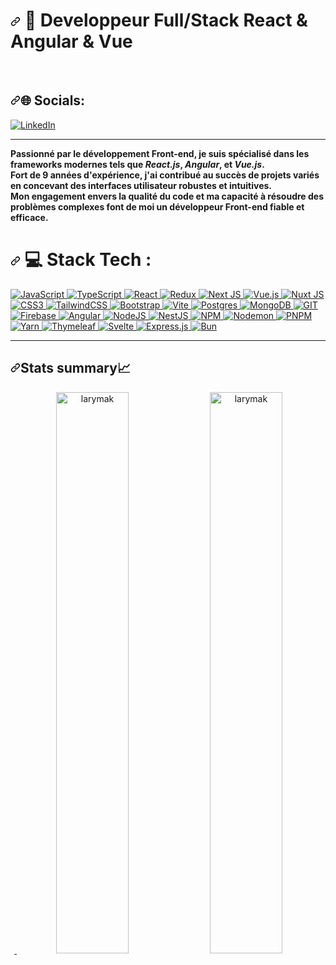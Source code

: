 <H1 dir="auto">
  <a id="user-content--about-me" class="anchor" aria-hidden="true" tabindex="-1" href="#-about-me"><svg class="octicon octicon-link" viewBox="0 0 16 16" version="1.1" width="16" height="16" aria-hidden="true"><path d="m7.775 3.275 1.25-1.25a3.5 3.5 0 1 1 4.95 4.95l-2.5 2.5a3.5 3.5 0 0 1-4.95 0 .751.751 0 0 1 .018-1.042.751.751 0 0 1 1.042-.018 1.998 1.998 0 0 0 2.83 0l2.5-2.5a2.002 2.002 0 0 0-2.83-2.83l-1.25 1.25a.751.751 0 0 1-1.042-.018.751.751 0 0 1-.018-1.042Zm-4.69 9.64a1.998 1.998 0 0 0 2.83 0l1.25-1.25a.751.751 0 0 1 1.042.018.751.751 0 0 1 .018 1.042l-1.25 1.25a3.5 3.5 0 1 1-4.95-4.95l2.5-2.5a3.5 3.5 0 0 1 4.95 0 .751.751 0 0 1-.018 1.042.751.751 0 0 1-1.042.018 1.998 1.998 0 0 0-2.83 0l-2.5 2.5a1.998 1.998 0 0 0 0 2.83Z"></path></svg></a>
 💫 Developpeur Full/Stack React & Angular & Vue
</H1><br/>

<h2 dir="auto"><a id="user-content--socials" class="anchor" aria-hidden="true" tabindex="-1" href="#-socials"><svg class="octicon octicon-link" viewBox="0 0 16 16" version="1.1" width="16" height="16" aria-hidden="true"><path d="m7.775 3.275 1.25-1.25a3.5 3.5 0 1 1 4.95 4.95l-2.5 2.5a3.5 3.5 0 0 1-4.95 0 .751.751 0 0 1 .018-1.042.751.751 0 0 1 1.042-.018 1.998 1.998 0 0 0 2.83 0l2.5-2.5a2.002 2.002 0 0 0-2.83-2.83l-1.25 1.25a.751.751 0 0 1-1.042-.018.751.751 0 0 1-.018-1.042Zm-4.69 9.64a1.998 1.998 0 0 0 2.83 0l1.25-1.25a.751.751 0 0 1 1.042.018.751.751 0 0 1 .018 1.042l-1.25 1.25a3.5 3.5 0 1 1-4.95-4.95l2.5-2.5a3.5 3.5 0 0 1 4.95 0 .751.751 0 0 1-.018 1.042.751.751 0 0 1-1.042.018 1.998 1.998 0 0 0-2.83 0l-2.5 2.5a1.998 1.998 0 0 0 0 2.83Z"></path></svg></a>🌐 Socials:</h2>
<a href="https://www.linkedin.com/in/richard-haddad-08b101153/" target="_blank" rel="noopener noreferrer nofollow"><img src="https://camo.githubusercontent.com/f17ba9730c27e5f1230325b94c8b68bbf3115d32650866f6e3d0ade68201beea/68747470733a2f2f696d672e736869656c64732e696f2f62616467652f4c696e6b6564496e2d2532333030373742352e7376673f6c6f676f3d6c696e6b6564696e266c6f676f436f6c6f723d7768697465" alt="LinkedIn" data-canonical-src="https://img.shields.io/badge/LinkedIn-%230077B5.svg?logo=linkedin&amp;logoColor=white" style="max-width: 100%;"></a><hr>
<div class="container flex>
<p class="md:flex justify-between block container">
<strong>Passionné par le développement Front-end, je suis spécialisé dans les frameworks modernes tels que <em>React.js</em>, <em>Angular</em>, et <em>Vue.js</em>.<br>
Fort de 9 années d'expérience, j'ai contribué au succès de projets variés en concevant des interfaces utilisateur robustes et intuitives.<br>
Mon engagement envers la qualité du code et ma capacité à résoudre des problèmes complexes font de moi un développeur Front-end fiable et efficace.</strong>
</p>
</div>
<h1 dir="auto">
  <a id="user-content--tech-stack" class="anchor" aria-hidden="true" tabindex="-1" href="#-tech-stack"><svg class="octicon octicon-link" viewBox="0 0 16 16" version="1.1" width="16" height="16" aria-hidden="true"><path d="m7.775 3.275 1.25-1.25a3.5 3.5 0 1 1 4.95 4.95l-2.5 2.5a3.5 3.5 0 0 1-4.95 0 .751.751 0 0 1 .018-1.042.751.751 0 0 1 1.042-.018 1.998 1.998 0 0 0 2.83 0l2.5-2.5a2.002 2.002 0 0 0-2.83-2.83l-1.25 1.25a.751.751 0 0 1-1.042-.018.751.751 0 0 1-.018-1.042Zm-4.69 9.64a1.998 1.998 0 0 0 2.83 0l1.25-1.25a.751.751 0 0 1 1.042.018.751.751 0 0 1 .018 1.042l-1.25 1.25a3.5 3.5 0 1 1-4.95-4.95l2.5-2.5a3.5 3.5 0 0 1 4.95 0 .751.751 0 0 1-.018 1.042.751.751 0 0 1-1.042.018 1.998 1.998 0 0 0-2.83 0l-2.5 2.5a1.998 1.998 0 0 0 0 2.83Z"></path></svg></a>
 💻 Stack Tech :
  </h1>

<a target="_blank" rel="noopener noreferrer nofollow" href="https://camo.githubuserc…6f723d253233463744463145">
<img src="https://camo.githubusercontent.com/aeddc848275a1ffce386dc81c04541654ca07b2c43bbb8ad251085c962672aea/68747470733a2f2f696d672e736869656c64732e696f2f62616467652f6a6176617363726970742d2532333332333333302e7376673f7374796c653d666f722d7468652d6261646765266c6f676f3d6a617661736372697074266c6f676f436f6c6f723d253233463744463145" alt="JavaScript" data-canonical-src="https://img.shields.io/badge/JavaScript-323330?style=for-the-badge&logo=javascript&logoColor=F7DF1E" style="max-width: 100%;">
<a/>
<a target="_blank" rel="noopener noreferrer nofollow" href="https://camo.githubuserc…6f723d253233463744463145">
<img src="https://camo.githubusercontent.com/ee71fcc1aa3d059265517741dffc4161922fd744377e7a5f07c43381d0aa9aac/68747470733a2f2f696d672e736869656c64732e696f2f62616467652f747970657363726970742d2532333030374143432e7376673f7374796c653d666f722d7468652d6261646765266c6f676f3d74797065736372697074266c6f676f436f6c6f723d7768697465" alt="TypeScript" data-canonical-src="https://img.shields.io/badge/typescript-%23007ACC.svg?style=for-the-badge&amp;logo=typescript&amp;logoColor=white" style="max-width: 100%;">
</a>
<a target="_blank" rel="noopener noreferrer nofollow" href="https://camo.githubuserc…6f723d253233463744463145">
<img src="https://camo.githubusercontent.com/ab4c3c731a174a63df861f7b118d6c8a6c52040a021a552628db877bd518fe84/68747470733a2f2f696d672e736869656c64732e696f2f62616467652f72656163742d2532333230323332612e7376673f7374796c653d666f722d7468652d6261646765266c6f676f3d7265616374266c6f676f436f6c6f723d253233363144414642" alt="React" data-canonical-src="https://img.shields.io/badge/react-%2320232a.svg?style=for-the-badge&amp;logo=react&amp;logoColor=%2361DAFB" style="max-width: 100%;">
</a>
<a target="_blank" rel="noopener noreferrer nofollow" href="https://camo.githubuserc…6f723d253233463744463145">
<img src="https://camo.githubusercontent.com/9a7c7ebbabb2096c0ad0cac6f64bc9fe93f4954a3ae3f51d6f3e076ba462aab1/68747470733a2f2f696d672e736869656c64732e696f2f62616467652f72656475782d2532333539336438382e7376673f7374796c653d666f722d7468652d6261646765266c6f676f3d7265647578266c6f676f436f6c6f723d7768697465" alt="Redux" data-canonical-src="https://img.shields.io/badge/redux-%23593d88.svg?style=for-the-badge&amp;logo=redux&amp;logoColor=white" style="max-width: 100%;">
</a>
<a target="_blank" rel="noopener noreferrer nofollow" href="https://camo.githubuserc…6f723d253233463744463145">
<img src="https://camo.githubusercontent.com/b7395b00d152dc8f19cec61f582369bd580e31b8ed93d34646ec43aa675baa7c/68747470733a2f2f696d672e736869656c64732e696f2f62616467652f4e6578742d626c61636b3f7374796c653d666f722d7468652d6261646765266c6f676f3d6e6578742e6a73266c6f676f436f6c6f723d7768697465" alt="Next JS" data-canonical-src="[https://img.shields.io/badge/Next-black?style=for-the-badge&amp;logo=next.js&amp;logoColor=white](https://img.shields.io/badge/next%20js-000000?style=for-the-badge&logo=nextdotjs&logoColor=white)" style="max-width: 100%;">
<a/>
<a target="_blank" rel="noopener noreferrer nofollow" href="https://camo.githubuserc…6f723d253233463744463145">
<img src="https://camo.githubusercontent.com/59c7d466db154ae0912f313e45c9bf725173a12971bc241d680b78492aeba3c6/68747470733a2f2f696d672e736869656c64732e696f2f62616467652f7675652e6a732d2532333335343935652e7376673f7374796c653d666f722d7468652d6261646765266c6f676f3d767565646f746a73266c6f676f436f6c6f723d253233344643303844" alt="Vue.js" data-canonical-src="https://img.shields.io/badge/vue.js-%2335495e.svg?style=for-the-badge&amp;logo=vuedotjs&amp;logoColor=%234FC08D" style="max-width: 100%;">
</a>
<a target="_blank" rel="noopener noreferrer nofollow" href="https://camo.githubuserc…6f723d253233463744463145">
<img src="https://camo.githubusercontent.com/6652e28a6b3f61bd6821ac30960a9533635caa0027693251f057f64f35f7daad/68747470733a2f2f696d672e736869656c64732e696f2f62616467652f4e7578742d3030324533423f7374796c653d666f722d7468652d6261646765266c6f676f3d6e7578742e6a73266c6f676f436f6c6f723d23303044433832" alt="Nuxt JS" data-canonical-src="https://img.shields.io/badge/Nuxt-002E3B?style=for-the-badge&amp;logo=nuxt.js&amp;logoColor=#00DC82" style="max-width: 100%;">
</a>
<a target="_blank" rel="noopener noreferrer nofollow" href="https://camo.githubuserc…6f723d253233463744463145">
<img src="https://camo.githubusercontent.com/e6b67b27998fca3bccf4c0ee479fc8f9de09d91f389cccfbe6cb1e29c10cfbd7/68747470733a2f2f696d672e736869656c64732e696f2f62616467652f637373332d2532333135373242362e7376673f7374796c653d666f722d7468652d6261646765266c6f676f3d63737333266c6f676f436f6c6f723d7768697465" alt="CSS3" data-canonical-src="https://img.shields.io/badge/css3-%231572B6.svg?style=for-the-badge&amp;logo=css3&amp;logoColor=white" style="max-width: 100%;">
</a>
<a target="_blank" rel="noopener noreferrer nofollow" href="https://camo.githubuserc…6f723d253233463744463145">
<img src="https://camo.githubusercontent.com/ec8056bddf659d21de39b358d9786e56731cd767117e091348411666a5e7eee6/68747470733a2f2f696d672e736869656c64732e696f2f62616467652f7461696c77696e646373732d2532333338423241432e7376673f7374796c653d666f722d7468652d6261646765266c6f676f3d7461696c77696e642d637373266c6f676f436f6c6f723d7768697465" alt="TailwindCSS" data-canonical-src="https://img.shields.io/badge/tailwindcss-%2338B2AC.svg?style=for-the-badge&amp;logo=tailwind-css&amp;logoColor=white" style="max-width: 100%;">
</a>
<a target="_blank" rel="noopener noreferrer nofollow" href="https://camo.githubuserc…6f723d253233463744463145">
<img src="https://camo.githubusercontent.com/1f99a0065782010387223197cdd9dd16e0a31702c8fb5dec1d3cec10c63cbce1/68747470733a2f2f696d672e736869656c64732e696f2f62616467652f626f6f7473747261702d2532333835313146412e7376673f7374796c653d666f722d7468652d6261646765266c6f676f3d626f6f747374726170266c6f676f436f6c6f723d7768697465" alt="Bootstrap" data-canonical-src="https://img.shields.io/badge/bootstrap-%238511FA.svg?style=for-the-badge&amp;logo=bootstrap&amp;logoColor=white" style="max-width: 100%;">
</a>
<a target="_blank" rel="noopener noreferrer nofollow" href="https://camo.githubuserc…6f723d253233463744463145">
<img src="https://camo.githubusercontent.com/a6d8d36938723d10c583712f831eeca2144cc6e20f9493ce998cca15c0d04826/68747470733a2f2f696d672e736869656c64732e696f2f62616467652f766974652d2532333634364346462e7376673f7374796c653d666f722d7468652d6261646765266c6f676f3d76697465266c6f676f436f6c6f723d7768697465" alt="Vite" data-canonical-src="https://img.shields.io/badge/vite-%23646CFF.svg?style=for-the-badge&amp;logo=vite&amp;logoColor=white" style="max-width: 100%;">
</a>
<a target="_blank" rel="noopener noreferrer nofollow" href="https://camo.githubuserc…6f723d253233463744463145">
<img src="https://camo.githubusercontent.com/29e7fc6c62f61f432d3852fbfa4190ff07f397ca3bde27a8196bcd5beae3ff77/68747470733a2f2f696d672e736869656c64732e696f2f62616467652f706f7374677265732d2532333331363139322e7376673f7374796c653d666f722d7468652d6261646765266c6f676f3d706f737467726573716c266c6f676f436f6c6f723d7768697465" alt="Postgres" data-canonical-src="https://img.shields.io/badge/postgres-%23316192.svg?style=for-the-badge&amp;logo=postgresql&amp;logoColor=white" style="max-width: 100%;">
</a>
<a target="_blank" rel="noopener noreferrer nofollow" href="https://camo.githubuserc…6f723d253233463744463145">
<img src="https://camo.githubusercontent.com/c839570bc71901106b11b8411d9277a6a8356a9431e4a16d6c26db82caab7d62/68747470733a2f2f696d672e736869656c64732e696f2f62616467652f4d6f6e676f44422d2532333465613934622e7376673f7374796c653d666f722d7468652d6261646765266c6f676f3d6d6f6e676f6462266c6f676f436f6c6f723d7768697465" alt="MongoDB" data-canonical-src="https://img.shields.io/badge/MongoDB-%234ea94b.svg?style=for-the-badge&amp;logo=mongodb&amp;logoColor=white" style="max-width: 100%;">
</a>
<a target="_blank" rel="noopener noreferrer nofollow" href="https://camo.githubuserc…6f723d253233463744463145">
<img src="https://camo.githubusercontent.com/32bbca0df7d3e1cab2bddf98cc17b82b41647d626139d71c263ef5b3d4738b34/68747470733a2f2f696d672e736869656c64732e696f2f62616467652f4769742d6663366432363f7374796c653d666f722d7468652d6261646765266c6f676f3d676974266c6f676f436f6c6f723d7768697465" alt="GIT" data-canonical-src="https://img.shields.io/badge/Git-fc6d26?style=for-the-badge&amp;logo=git&amp;logoColor=white" style="max-width: 100%;">
</a>
<a target="_blank" rel="noopener noreferrer nofollow" href="https://camo.githubuserc…6f723d253233463744463145">
<img src="https://camo.githubusercontent.com/a65fcdf7030d79c00f4c3d8bab84de39107f5777fca4d12f0cb64440015183fe/68747470733a2f2f696d672e736869656c64732e696f2f62616467652f66697265626173652d2532333033394245352e7376673f7374796c653d666f722d7468652d6261646765266c6f676f3d6669726562617365" alt="Firebase" data-canonical-src="https://img.shields.io/badge/firebase-%23039BE5.svg?style=for-the-badge&amp;logo=firebase" style="max-width: 100%;">
</a>
<a target="_blank" rel="noopener noreferrer nofollow" href="https://camo.githubuserc…6f723d253233463744463145">
<img src="https://camo.githubusercontent.com/0461c95b6c3716b16477ee709148006546bf849be66ef1e4fa373d2119dff412/68747470733a2f2f696d672e736869656c64732e696f2f62616467652f616e67756c61722d2532334444303033312e7376673f7374796c653d666f722d7468652d6261646765266c6f676f3d616e67756c6172266c6f676f436f6c6f723d7768697465" alt="Angular" data-canonical-src="https://img.shields.io/badge/angular-%23DD0031.svg?style=for-the-badge&amp;logo=angular&amp;logoColor=white" style="max-width: 100%;">
</a>
<a target="_blank" rel="noopener noreferrer nofollow" href="https://camo.githubuserc…6f723d253233463744463145">
<img src="https://camo.githubusercontent.com/7d7b100e379663ee40a20989e6c61737e6396c1dafc3a7c6d2ada8d4447eb0e4/68747470733a2f2f696d672e736869656c64732e696f2f62616467652f6e6f64652e6a732d3644413535463f7374796c653d666f722d7468652d6261646765266c6f676f3d6e6f64652e6a73266c6f676f436f6c6f723d7768697465" alt="NodeJS" data-canonical-src="https://img.shields.io/badge/node.js-6DA55F?style=for-the-badge&amp;logo=node.js&amp;logoColor=white" style="max-width: 100%;">
</a>
<a target="_blank" rel="noopener noreferrer nofollow" href="https://camo.githubuserc…6f723d253233463744463145">
<img src="https://camo.githubusercontent.com/8855980a487f9e31426fbfc2cbbfdda5aa3b7f1d390e262e652e639e911b3d87/68747470733a2f2f696d672e736869656c64732e696f2f62616467652f6e6573746a732d2532334530323334452e7376673f7374796c653d666f722d7468652d6261646765266c6f676f3d6e6573746a73266c6f676f436f6c6f723d7768697465" alt="NestJS" data-canonical-src="https://img.shields.io/badge/nestjs-%23E0234E.svg?style=for-the-badge&amp;logo=nestjs&amp;logoColor=white" style="max-width: 100%;">
</a>
<a target="_blank" rel="noopener noreferrer nofollow" href="https://camo.githubuserc…6f723d253233463744463145">
<img src="https://camo.githubusercontent.com/e1d814ec600df8dc2af0c6a144e7b8578e6803f9ec855f5a829f140409db7788/68747470733a2f2f696d672e736869656c64732e696f2f62616467652f4e504d2d2532334342333833372e7376673f7374796c653d666f722d7468652d6261646765266c6f676f3d6e706d266c6f676f436f6c6f723d7768697465" alt="NPM" data-canonical-src="https://img.shields.io/badge/NPM-%23CB3837.svg?style=for-the-badge&amp;logo=npm&amp;logoColor=white" style="max-width: 100%;">
</a>
<a target="_blank" rel="noopener noreferrer nofollow" href="https://camo.githubuserc…6f723d253233463744463145">
<img src="https://camo.githubusercontent.com/b8461917fc768add9be8322c0549d8793830a941d32dc3b3d18fa5236b80768c/68747470733a2f2f696d672e736869656c64732e696f2f62616467652f4e4f44454d4f4e2d2532333332333333302e7376673f7374796c653d666f722d7468652d6261646765266c6f676f3d6e6f64656d6f6e266c6f676f436f6c6f723d25424244454144" alt="Nodemon" data-canonical-src="https://img.shields.io/badge/NODEMON-%23323330.svg?style=for-the-badge&amp;logo=nodemon&amp;logoColor=%BBDEAD" style="max-width: 100%;">
</a>
<a target="_blank" rel="noopener noreferrer nofollow" href="https://camo.githubuserc…6f723d253233463744463145">
<img src="https://camo.githubusercontent.com/1013a612eeff89fdd69825f9ca22b4830a73b60ab7eb471f64627759efdfe0eb/68747470733a2f2f696d672e736869656c64732e696f2f62616467652f706e706d2d2532333461346134612e7376673f7374796c653d666f722d7468652d6261646765266c6f676f3d706e706d266c6f676f436f6c6f723d663639323230" alt="PNPM" data-canonical-src="https://img.shields.io/badge/pnpm-%234a4a4a.svg?style=for-the-badge&amp;logo=pnpm&amp;logoColor=f69220" style="max-width: 100%;">
</a>
<a target="_blank" rel="noopener noreferrer nofollow" href="https://camo.githubuserc…6f723d253233463744463145">
<img src="https://camo.githubusercontent.com/fd232c52265a587ee5408f80de8736329ae914ca10caa506e4133cb0c5286a10/68747470733a2f2f696d672e736869656c64732e696f2f62616467652f7961726e2d2532333243384542422e7376673f7374796c653d666f722d7468652d6261646765266c6f676f3d7961726e266c6f676f436f6c6f723d7768697465" alt="Yarn" data-canonical-src="https://img.shields.io/badge/yarn-%232C8EBB.svg?style=for-the-badge&amp;logo=yarn&amp;logoColor=white" style="max-width: 100%;">
</a>
<a target="_blank" rel="noopener noreferrer nofollow" href="https://camo.githubuserc…6f723d253233463744463145">
<img src="https://camo.githubusercontent.com/b88b9be1ef85a3166327e2b2d5a188df1a7d64ad2c7fa1276607b03c182fa470/68747470733a2f2f696d672e736869656c64732e696f2f62616467652f5468796d656c6561662d2532333030354330462e7376673f7374796c653d666f722d7468652d6261646765266c6f676f3d5468796d656c656166266c6f676f436f6c6f723d7768697465" alt="Thymeleaf" data-canonical-src="https://img.shields.io/badge/Thymeleaf-%23005C0F.svg?style=for-the-badge&amp;logo=Thymeleaf&amp;logoColor=white" style="max-width: 100%;">
</a>
<a target="_blank" rel="noopener noreferrer nofollow" href="https://camo.githubuserc…6f723d253233463744463145">
<img src="https://camo.githubusercontent.com/3029ebce543b028f460e602049059a0e599d1c5cae5bd4d6be0cd9a177055c9c/68747470733a2f2f696d672e736869656c64732e696f2f62616467652f7376656c74652d2532336631343133642e7376673f7374796c653d666f722d7468652d6261646765266c6f676f3d7376656c7465266c6f676f436f6c6f723d7768697465" alt="Svelte" data-canonical-src="https://img.shields.io/badge/svelte-%23f1413d.svg?style=for-the-badge&amp;logo=svelte&amp;logoColor=white" style="max-width: 100%;">
</a>
<a target="_blank" rel="noopener noreferrer nofollow" href="https://camo.githubuserc…6f723d253233463744463145">
<img src="https://camo.githubusercontent.com/8286a45a106e1a3c07489f83a38159981d888518a740b59c807ffc1b7b1e2f7b/68747470733a2f2f696d672e736869656c64732e696f2f62616467652f657870726573732e6a732d2532333430346435392e7376673f7374796c653d666f722d7468652d6261646765266c6f676f3d65787072657373266c6f676f436f6c6f723d253233363144414642" alt="Express.js" data-canonical-src="https://img.shields.io/badge/express.js-%23404d59.svg?style=for-the-badge&amp;logo=express&amp;logoColor=%2361DAFB" style="max-width: 100%;">
</a>
<a target="_blank" rel="noopener noreferrer nofollow" href="https://camo.githubuserc…6f723d253233463744463145">
<img src="https://camo.githubusercontent.com/5103f4cc1506ce6dbfdb9af3266a7acf9432a10f4360911c0ebe406a462054ae/68747470733a2f2f696d672e736869656c64732e696f2f62616467652f42756e2d2532333030303030302e7376673f7374796c653d666f722d7468652d6261646765266c6f676f3d62756e266c6f676f436f6c6f723d7768697465" alt="Bun" data-canonical-src="https://img.shields.io/badge/Bun-%23000000.svg?style=for-the-badge&amp;logo=bun&amp;logoColor=white" style="max-width: 100%;">
</a>
<hr>
<h2 dir="auto"><a id="user-content-stats-summary" class="anchor" aria-hidden="true" tabindex="-1" href="#stats-summary"><svg class="octicon octicon-link" viewBox="0 0 16 16" version="1.1" width="16" height="16" aria-hidden="true"><path d="m7.775 3.275 1.25-1.25a3.5 3.5 0 1 1 4.95 4.95l-2.5 2.5a3.5 3.5 0 0 1-4.95 0 .751.751 0 0 1 .018-1.042.751.751 0 0 1 1.042-.018 1.998 1.998 0 0 0 2.83 0l2.5-2.5a2.002 2.002 0 0 0-2.83-2.83l-1.25 1.25a.751.751 0 0 1-1.042-.018.751.751 0 0 1-.018-1.042Zm-4.69 9.64a1.998 1.998 0 0 0 2.83 0l1.25-1.25a.751.751 0 0 1 1.042.018.751.751 0 0 1 .018 1.042l-1.25 1.25a3.5 3.5 0 1 1-4.95-4.95l2.5-2.5a3.5 3.5 0 0 1 4.95 0 .751.751 0 0 1-.018 1.042.751.751 0 0 1-1.042.018 1.998 1.998 0 0 0-2.83 0l-2.5 2.5a1.998 1.998 0 0 0 0 2.83Z"></path></svg></a>Stats summary📈</h2>
<p align="center" dir="auto">
<a target="_blank" rel="noopener noreferrer nofollow" href="https://camo.githubusercontent.com/bd3b1d28c8dfd47d4f041f444fc579f43ca2f1d40b2d97c8eae9ea3eb9616d47/68747470733a2f2f6769746875622d726561646d652d73746174732e76657263656c2e6170702f6170692f746f702d6c616e67733f757365726e616d653d6c6172796d616b2673686f775f69636f6e733d74727565267468656d653d64726163756c61267469746c655f636f6c6f723d66663830303026746578745f636f6c6f723d6666666666662662675f636f6c6f723d366136613661266c6f63616c653d656e266c61796f75743d636f6d7061637426686964655f626f726465723d74727565">
  <img src="https://camo.githubusercontent.com/4d62f0129c71fd0df26c4493df6c151c7151a152e02d56507e2af8470de2b68f/68747470733a2f2f6769746875622d726561646d652d73746174732e76657263656c2e6170702f6170692f746f702d6c616e67732f3f757365726e616d653d637269737469616e6c616261646965267468656d653d6461726b26686964655f626f726465723d7472756526696e636c7564655f616c6c5f636f6d6d6974733d66616c736526636f756e745f707269766174653d66616c7365266c61796f75743d636f6d70616374" alt="" data-canonical-src="https://github-readme-stats.vercel.app/api/top-langs/?username=cristianlabadie&amp;theme=dark&amp;hide_border=true&amp;include_all_commits=false&amp;count_private=false&amp;layout=compact" style="max-width: 100%;">
</a> 
<a target="_blank" rel="noopener noreferrer nofollow" href="https://camo.githubusercontent.com/7db47541180d469794d17aa5ddd7f43dcea83a8e6d0bccc5274d99f8b6a87799/68747470733a2f2f6769746875622d726561646d652d73746174732e76657263656c2e6170702f6170693f757365726e616d653d6c6172796d616b2673686f775f69636f6e733d74727565267468656d653d64726163756c61267469746c655f636f6c6f723d66663830303026746578745f636f6c6f723d6666666666662662675f636f6c6f723d366136613661266c6f63616c653d656e26686964655f626f726465723d74727565"><img width="48%" src="https://camo.githubusercontent.com/7db47541180d469794d17aa5ddd7f43dcea83a8e6d0bccc5274d99f8b6a87799/68747470733a2f2f6769746875622d726561646d652d73746174732e76657263656c2e6170702f6170693f757365726e616d653d6c6172796d616b2673686f775f69636f6e733d74727565267468656d653d64726163756c61267469746c655f636f6c6f723d66663830303026746578745f636f6c6f723d6666666666662662675f636f6c6f723d366136613661266c6f63616c653d656e26686964655f626f726465723d74727565" alt="larymak" data-canonical-src="https://github-readme-stats.vercel.app/api?username=larymak&amp;show_icons=true&amp;theme=dracula&amp;title_color=ff8000&amp;text_color=ffffff&amp;bg_color=6a6a6a&amp;locale=en&amp;hide_border=true" style="max-width: 100%;"></a>
<a target="_blank" rel="noopener noreferrer nofollow" href="https://camo.githubusercontent.com/b8ce7b006ef6b25826a08bfe23cd652e155e5d1be79b97a6725fb0310faba2cb/68747470733a2f2f6769746875622d726561646d652d73747265616b2d73746174732e6865726f6b756170702e636f6d2f3f757365723d6c6172796d616b267468656d653d68696768636f6e747261737426686964655f626f726465723d74727565"><img width="48%" src="https://camo.githubusercontent.com/b8ce7b006ef6b25826a08bfe23cd652e155e5d1be79b97a6725fb0310faba2cb/68747470733a2f2f6769746875622d726561646d652d73747265616b2d73746174732e6865726f6b756170702e636f6d2f3f757365723d6c6172796d616b267468656d653d68696768636f6e747261737426686964655f626f726465723d74727565" alt="larymak" data-canonical-src="https://github-readme-streak-stats.herokuapp.com/?user=larymak&amp;theme=highcontrast&amp;hide_border=true" style="max-width: 100%;"></a>
</p>

